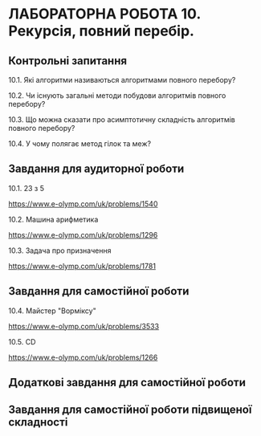 ЛАБОРАТОРНА РОБОТА 10. Рекурсія, повний перебір. 
=============
Контрольні запитання
------------------
10.1.	Які алгоритми називаються алгоритмами повного перебору?

10.2.	Чи існують загальні методи побудови алгоритмів повного перебору?

10.3.	Що можна сказати про асимптотичну складність алгоритмів повного перебору?

10.4.	У чому полягає метод гілок та меж?



Завдання для аудиторної роботи
--------------

10.1. 23 з 5

https://www.e-olymp.com/uk/problems/1540

10.2. Машина арифметика

https://www.e-olymp.com/uk/problems/1296

10.3. Задача про призначення

https://www.e-olymp.com/uk/problems/1781

Завдання для самостійної роботи
------------------
10.4. Майстер "Ворміксу"

https://www.e-olymp.com/uk/problems/3533

10.5. CD

https://www.e-olymp.com/uk/problems/1266


Додаткові завдання для самостійної роботи
--------------------




Завдання для самостійної роботи підвищеної складності
------------------






